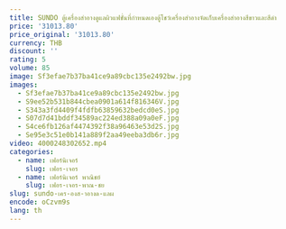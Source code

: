 ```yaml
---
title: SUNDO ตู้เครื่องสําอางดูแลผิวแฟชั่นที่กําหนดเองตู้โชว์เครื่องสําอางจัดเก็บเครื่องสําอางสีขาวและสีดํา
price: '31013.80'
price_original: '31013.80'
currency: THB
discount: ''
rating: 5
volume: 85
image: Sf3efae7b37ba41ce9a89cbc135e2492bw.jpg
images:
  - Sf3efae7b37ba41ce9a89cbc135e2492bw.jpg
  - S9ee52b531b844cbea0901a614f816346V.jpg
  - S343a3fd4409f4fdfb63859632bedcd0eS.jpg
  - S07d7d41bddf34589ac224ed388a09a0eF.jpg
  - S4ce6fb126af4474392f38a96463e53d2S.jpg
  - Se95e3c51e0b141a889f2aa49eeba3db6r.jpg
video: 4000248302652.mp4
categories:
  - name: เฟอร์นิเจอร์
    slug: เฟอร-เจอร
  - name: เฟอร์นิเจอร์ พาณิชย์
    slug: เฟอร-เจอร-พาณ-ชย
slug: sundo-เคร-องส-าอางด-แลผ
encode: oCzvm9s
lang: th
---
```

  